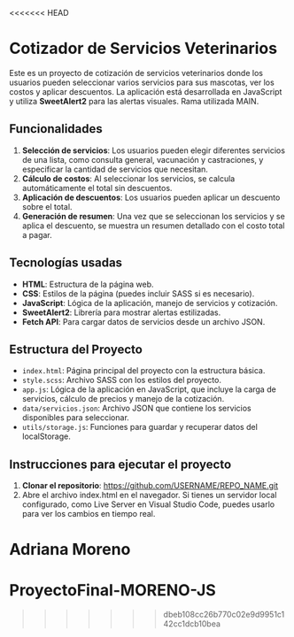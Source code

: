 <<<<<<< HEAD
# Cotizador de Servicios Veterinarios

Este es un proyecto de cotización de servicios veterinarios donde los usuarios pueden seleccionar varios servicios para sus mascotas, ver los costos y aplicar descuentos. La aplicación está desarrollada en JavaScript y utiliza **SweetAlert2** para las alertas visuales. Rama utilizada MAIN.

## Funcionalidades

1. **Selección de servicios**: Los usuarios pueden elegir diferentes servicios de una lista, como consulta general, vacunación y castraciones, y especificar la cantidad de servicios que necesitan.
2. **Cálculo de costos**: Al seleccionar los servicios, se calcula automáticamente el total sin descuentos.
3. **Aplicación de descuentos**: Los usuarios pueden aplicar un descuento sobre el total.
4. **Generación de resumen**: Una vez que se seleccionan los servicios y se aplica el descuento, se muestra un resumen detallado con el costo total a pagar.

## Tecnologías usadas

- **HTML**: Estructura de la página web.
- **CSS**: Estilos de la página (puedes incluir SASS si es necesario).
- **JavaScript**: Lógica de la aplicación, manejo de servicios y cotización.
- **SweetAlert2**: Librería para mostrar alertas estilizadas.
- **Fetch API**: Para cargar datos de servicios desde un archivo JSON.

## Estructura del Proyecto

- `index.html`: Página principal del proyecto con la estructura básica.
- `style.scss`: Archivo SASS con los estilos del proyecto.
- `app.js`: Lógica de la aplicación en JavaScript, que incluye la carga de servicios, cálculo de precios y manejo de la cotización.
- `data/servicios.json`: Archivo JSON que contiene los servicios disponibles para seleccionar.
- `utils/storage.js`: Funciones para guardar y recuperar datos del localStorage.

## Instrucciones para ejecutar el proyecto

1. **Clonar el repositorio**: https://github.com/USERNAME/REPO_NAME.git
2. Abre el archivo index.html en el navegador. Si tienes un servidor local configurado, como Live Server en Visual Studio Code, puedes usarlo para ver los cambios en tiempo real.

Adriana Moreno
=======
# ProyectoFinal-MORENO-JS
>>>>>>> dbeb108cc26b770c02e9d9951c142cc1dcb10bea
